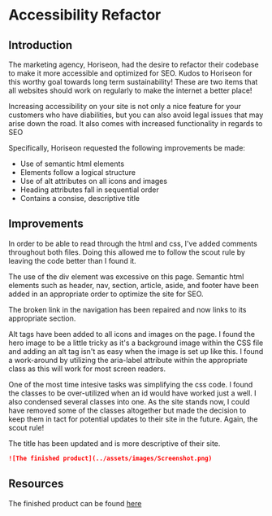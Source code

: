 # Accessibility Refactor

## Introduction
The marketing agency, Horiseon, had the desire to refactor their codebase to make it more accessible and optimized for SEO. Kudos to Horiseon for this worthy goal towards long term sustainability! These are two items that all websites should work on regularly to make the internet a better place!

Increasing accessibility on your site is not only a nice feature for your customers who have diabilities, but you can also avoid legal issues that may arise down the road. It also comes with increased functionality in regards to SEO

Specifically, Horiseon requested the following improvements be made:

- Use of semantic html elements
- Elements follow a logical structure
- Use of alt attributes on all icons and images
- Heading attributes fall in sequential order
- Contains a consise, descriptive title


## Improvements
In order to be able to read through the html and css, I've added comments throughout both files. Doing this allowed me to follow the scout rule by leaving the code better than I found it. 

The use of the div element was excessive on this page. Semantic html elements such as header, nav, section, article, aside, and footer have been added in an appropriate order to optimize the site for SEO.

The broken link in the navigation has been repaired and now links to its appropriate section.

Alt tags have been added to all icons and images on the page. I found the hero image to be a little tricky as it's a background image within the CSS file and adding an alt tag isn't as easy when the image is set up like this. I found a work-around by utilizing the aria-label attribute within the appropriate class as this will work for most screen readers.

One of the most time intesive tasks was simplifying the css code. I found the classes to be over-utilized when an id would have worked just a well. I also condensed several classes into one. As the site stands now, I could have removed some of the classes altogether but made the decision to keep them in tact for potential updates to their site in the future. Again, the scout rule!

The title has been updated and is more descriptive of their site. 

```md
![The finished product](../assets/images/Screenshot.png)
```

## Resources

The finished product can be found [here](https://rochelledavis.github.io/accessibility-refactor-c1/)
